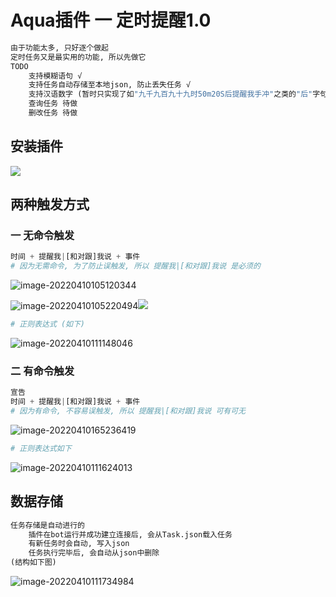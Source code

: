 # Aqua插件 一 定时提醒1.0

```python
由于功能太多, 只好逐个做起
定时任务又是最实用的功能, 所以先做它
TODO
	支持模糊语句 √
	支持任务自动存储至本地json, 防止丢失任务 √
    支持汉语数字 (暂时只实现了如"九千九百九十九时50m20S后提醒我手冲"之类的"后"字句)(详情见正则表达式) 待完善
	查询任务 待做
    删改任务 待做
```

## 安装插件

![](C:\Users\Lucifer\AppData\Roaming\Typora\typora-user-images\image-20220410112538636.png)

## 两种触发方式

### 一 无命令触发

```python
时间 + 提醒我|[和对跟]我说 + 事件
# 因为无需命令, 为了防止误触发, 所以 提醒我|[和对跟]我说 是必须的
```

![image-20220410105120344](C:\Users\Lucifer\AppData\Roaming\Typora\typora-user-images\image-20220410105120344.png)

![image-20220410105220494](C:\Users\Lucifer\AppData\Roaming\Typora\typora-user-images\image-20220410105220494.png)![](C:\Users\Lucifer\AppData\Roaming\Typora\typora-user-images\image-20220410105607224.png)

```python
# 正则表达式 (如下)
```

![image-20220410111148046](C:\Users\Lucifer\AppData\Roaming\Typora\typora-user-images\image-20220410111148046.png)

### 二 有命令触发

```python
宣告
时间 + 提醒我|[和对跟]我说 + 事件
# 因为有命令, 不容易误触发, 所以 提醒我|[和对跟]我说 可有可无
```

![image-20220410165236419](C:\Users\Lucifer\AppData\Roaming\Typora\typora-user-images\image-20220410165236419.png)

```python
# 正则表达式如下
```

![image-20220410111624013](C:\Users\Lucifer\AppData\Roaming\Typora\typora-user-images\image-20220410111624013.png)

## 数据存储

```python
任务存储是自动进行的
	插件在bot运行并成功建立连接后, 会从Task.json载入任务
    有新任务时会自动, 写入json
    任务执行完毕后, 会自动从json中删除
(结构如下图)
```

![image-20220410111734984](C:\Users\Lucifer\AppData\Roaming\Typora\typora-user-images\image-20220410111734984.png)

